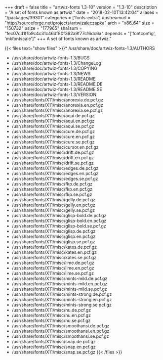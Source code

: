 +++
draft = false
title = "artwiz-fonts 1.3-10"
version = "1.3-10"
description = "A set of fonts known as artwiz."
date = "2018-02-10T13:42:04"
aliases = "/packages/39301"
categories = ['fonts-extra']
upstreamurl = "http://sourceforge.net/projects/artwizaleczapka"
arch = "x86_64"
size = "150732"
usize = "177965"
sha1sum = "fec07cd1f1b9c4c31c46df80f362a9f77c16dc6a"
depends = "['fontconfig', 'mkfontscale']"
+++
A set of fonts known as artwiz."

{{< files text="show files" >}}* /usr/share/doc/artwiz-fonts-1.3/AUTHORS
* /usr/share/doc/artwiz-fonts-1.3/BUGS
* /usr/share/doc/artwiz-fonts-1.3/ChangeLog
* /usr/share/doc/artwiz-fonts-1.3/COPYING
* /usr/share/doc/artwiz-fonts-1.3/NEWS
* /usr/share/doc/artwiz-fonts-1.3/README
* /usr/share/doc/artwiz-fonts-1.3/README.DE
* /usr/share/doc/artwiz-fonts-1.3/README.SE
* /usr/share/doc/artwiz-fonts-1.3/VERSION
* /usr/share/fonts/X11/misc/anorexia.de.pcf.gz
* /usr/share/fonts/X11/misc/anorexia.en.pcf.gz
* /usr/share/fonts/X11/misc/anorexia.se.pcf.gz
* /usr/share/fonts/X11/misc/aqui.de.pcf.gz
* /usr/share/fonts/X11/misc/aqui.en.pcf.gz
* /usr/share/fonts/X11/misc/aqui.se.pcf.gz
* /usr/share/fonts/X11/misc/cure.de.pcf.gz
* /usr/share/fonts/X11/misc/cure.en.pcf.gz
* /usr/share/fonts/X11/misc/cure.se.pcf.gz
* /usr/share/fonts/X11/misc/cursor.en.pcf.gz
* /usr/share/fonts/X11/misc/drift.de.pcf.gz
* /usr/share/fonts/X11/misc/drift.en.pcf.gz
* /usr/share/fonts/X11/misc/drift.se.pcf.gz
* /usr/share/fonts/X11/misc/edges.de.pcf.gz
* /usr/share/fonts/X11/misc/edges.en.pcf.gz
* /usr/share/fonts/X11/misc/edges.se.pcf.gz
* /usr/share/fonts/X11/misc/fkp.de.pcf.gz
* /usr/share/fonts/X11/misc/fkp.en.pcf.gz
* /usr/share/fonts/X11/misc/fkp.se.pcf.gz
* /usr/share/fonts/X11/misc/gelly.de.pcf.gz
* /usr/share/fonts/X11/misc/gelly.en.pcf.gz
* /usr/share/fonts/X11/misc/gelly.se.pcf.gz
* /usr/share/fonts/X11/misc/glisp-bold.de.pcf.gz
* /usr/share/fonts/X11/misc/glisp-bold.en.pcf.gz
* /usr/share/fonts/X11/misc/glisp-bold.se.pcf.gz
* /usr/share/fonts/X11/misc/glisp.de.pcf.gz
* /usr/share/fonts/X11/misc/glisp.en.pcf.gz
* /usr/share/fonts/X11/misc/glisp.se.pcf.gz
* /usr/share/fonts/X11/misc/kates.de.pcf.gz
* /usr/share/fonts/X11/misc/kates.en.pcf.gz
* /usr/share/fonts/X11/misc/kates.se.pcf.gz
* /usr/share/fonts/X11/misc/lime.de.pcf.gz
* /usr/share/fonts/X11/misc/lime.en.pcf.gz
* /usr/share/fonts/X11/misc/lime.se.pcf.gz
* /usr/share/fonts/X11/misc/mints-mild.de.pcf.gz
* /usr/share/fonts/X11/misc/mints-mild.en.pcf.gz
* /usr/share/fonts/X11/misc/mints-mild.se.pcf.gz
* /usr/share/fonts/X11/misc/mints-strong.de.pcf.gz
* /usr/share/fonts/X11/misc/mints-strong.en.pcf.gz
* /usr/share/fonts/X11/misc/mints-strong.se.pcf.gz
* /usr/share/fonts/X11/misc/nu.de.pcf.gz
* /usr/share/fonts/X11/misc/nu.en.pcf.gz
* /usr/share/fonts/X11/misc/nu.se.pcf.gz
* /usr/share/fonts/X11/misc/smoothansi.de.pcf.gz
* /usr/share/fonts/X11/misc/smoothansi.en.pcf.gz
* /usr/share/fonts/X11/misc/smoothansi.se.pcf.gz
* /usr/share/fonts/X11/misc/snap.de.pcf.gz
* /usr/share/fonts/X11/misc/snap.en.pcf.gz
* /usr/share/fonts/X11/misc/snap.se.pcf.gz
{{< /files >}}